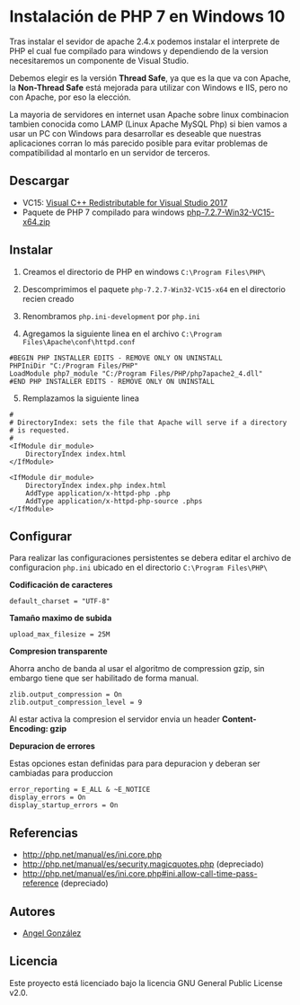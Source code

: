 # Instalación de PHP 7 en Windows 10

Tras instalar el sevidor de apache 2.4.x podemos instalar el interprete de PHP el cual fue compilado para windows y dependiendo de la version necesitaremos un componente de Visual Studio.

Debemos elegir es la versión **Thread Safe**, ya que es la que va con Apache, la **Non-Thread Safe** está mejorada para utilizar con Windows e IIS, pero no con Apache, por eso la elección.

La mayoria de servidores en internet usan Apache sobre linux combinacion tambien conocida como LAMP (Linux Apache MySQL Php) si bien vamos a usar un PC con Windows para desarrollar es deseable que nuestras aplicaciones corran lo más parecido posible para evitar problemas de compatibilidad al montarlo en un servidor de terceros.

## Descargar

* VC15: [Visual C++ Redistributable for Visual Studio 2017](https://aka.ms/vs/15/release/VC_redist.x64.exe)
* Paquete de PHP 7 compilado para windows [php-7.2.7-Win32-VC15-x64.zip](https://windows.php.net/downloads/releases/archives/php-7.2.7-Win32-VC15-x64.zip)

## Instalar

1. Creamos el directorio de PHP en windows `C:\Program Files\PHP\`

2. Descomprimimos el paquete `php-7.2.7-Win32-VC15-x64` en el directorio recien creado

3. Renombramos `php.ini-development` por `php.ini`

4. Agregamos la siguiente linea en el archivo `C:\Program Files\Apache\conf\httpd.conf`

~~~
#BEGIN PHP INSTALLER EDITS - REMOVE ONLY ON UNINSTALL
PHPIniDir "C:/Program Files/PHP"
LoadModule php7_module "C:/Program Files/PHP/php7apache2_4.dll"
#END PHP INSTALLER EDITS - REMOVE ONLY ON UNINSTALL
~~~

5. Remplazamos la siguiente linea

~~~
#
# DirectoryIndex: sets the file that Apache will serve if a directory
# is requested.
#
<IfModule dir_module>
    DirectoryIndex index.html
</IfModule>
~~~

~~~
<IfModule dir_module>
    DirectoryIndex index.php index.html
    AddType application/x-httpd-php .php
    AddType application/x-httpd-php-source .phps
</IfModule>
~~~

## Configurar

Para realizar las configuraciones persistentes se debera editar el archivo de configuracion  `php.ini` ubicado en el directorio  `C:\Program Files\PHP\`

**Codificación de caracteres**

~~~
default_charset = "UTF-8"
~~~

**Tamaño maximo de subida**

~~~
upload_max_filesize = 25M
~~~

**Compresion transparente**

Ahorra ancho de banda al usar el algoritmo de compression gzip, sin embargo tiene que ser habilitado de forma manual. 

~~~
zlib.output_compression = On
zlib.output_compression_level = 9
~~~
Al estar activa la compresion el servidor envia un header **Content-Encoding: gzip**

**Depuracion de errores**

Estas opciones estan definidas para para depuracion y deberan ser cambiadas para produccion

~~~
error_reporting = E_ALL & ~E_NOTICE
display_errors = On
display_startup_errors = On
~~~

## Referencias

* http://php.net/manual/es/ini.core.php
* http://php.net/manual/es/security.magicquotes.php (depreciado)
* http://php.net/manual/es/ini.core.php#ini.allow-call-time-pass-reference (depreciado)

## Autores

* [Angel González](https://github.com/mgrc45)

## Licencia

Este proyecto está licenciado bajo la licencia GNU General Public License v2.0.
